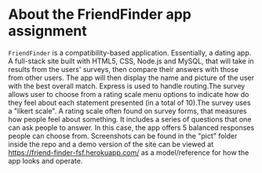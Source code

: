 # About the FriendFinder app assignment
`FriendFinder` is a compatibility-based application. Essentially, a dating app. A full-stack site built with HTML5, CSS, Node.js and MySQL, that will take in results from the users' surveys, then compare their answers with those from other users. The app will then display the name and picture of the user with the best overall match. Express is used to handle routing.The survey allows user to choose from a rating scale menu options to indicate how do they feel about each statement presented (in a total of 10).The survey uses a "likert scale". A rating scale often found on survey forms, that measures how people feel about something. It includes a series of questions that one can ask people to answer. In this case, the app offers 5 balanced responses people can choose from.
Screenshots can be found in the "pict" folder inside the repo and a demo version of the site can be viewed at https://friend-finder-fsf.herokuapp.com/ as a model/reference for how the app looks and operate.
